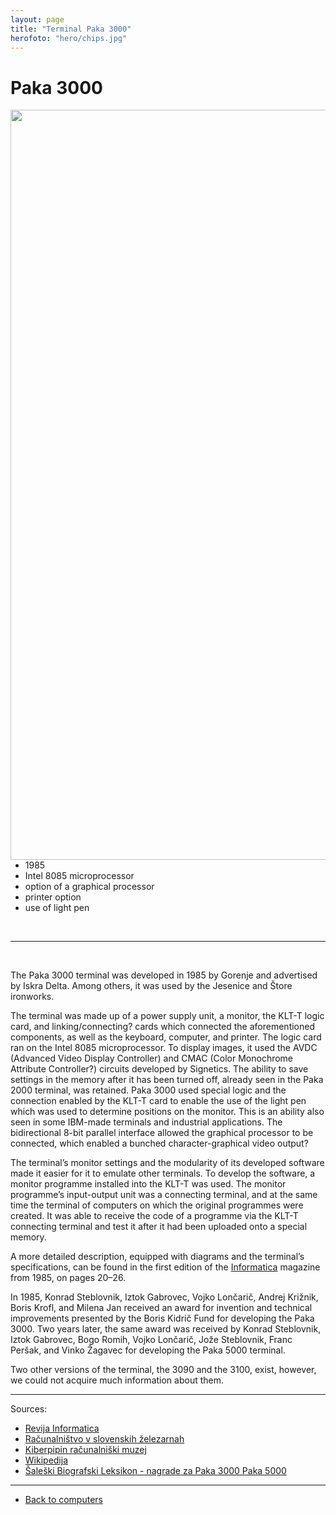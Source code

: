 ```yaml
---
layout: page
title: "Terminal Paka 3000"
herofoto: "hero/chips.jpg"
---
```


# Paka 3000

<img style="float: right; height: 30vh;" src="{{site.url}}/SloRaDe/assets/img/Paka/paka3000.jpg">

<br>

 - 1985
 - Intel 8085 microprocessor
 - option of a graphical processor
 - printer option
 - use of light pen

<br>


------

<br>

The Paka 3000 terminal was developed in 1985 by Gorenje and advertised by Iskra Delta. Among others, it was used by the Jesenice and Štore ironworks.

The terminal was made up of a power supply unit, a monitor, the KLT-T logic card, and linking/connecting? cards which connected the aforementioned components, as well as the keyboard, computer, and printer. The logic card ran on the Intel 8085 microprocessor. To display images, it used the AVDC (Advanced Video Display Controller) and CMAC (Color Monochrome Attribute Controller?) circuits developed by Signetics. The ability to save settings in the memory after it has been turned off, already seen in the Paka 2000 terminal, was retained. Paka 3000 used special logic and the connection enabled by the KLT-T card to enable the use of the light pen which was used to determine positions on the monitor. This is an ability also seen in some IBM-made terminals and industrial applications. The bidirectional 8-bit parallel interface allowed the graphical processor to be connected, which enabled a bunched character-graphical video output?

The terminal’s monitor settings and the modularity of its developed software made it easier for it to emulate other terminals. To develop the software, a monitor programme installed into the KLT-T was used. The monitor programme’s input-output unit was a connecting terminal, and at the same time the terminal of computers on which the original programmes were created. It was able to receive the code of a programme via the KLT-T connecting terminal and test it after it had been uploaded onto a special memory.

A more detailed description, equipped with diagrams and the terminal’s specifications, can be found in the first edition of the [Informatica](https://www.dlib.si/stream/URN:NBN:SI:DOC-CUZZTRTY/939e2643-262e-421f-8553-3b7853e2982a/PDF) magazine from 1985, on pages 20–26.

In 1985, Konrad Steblovnik, Iztok Gabrovec, Vojko Lončarič, Andrej Križnik, Boris Krofl, and Milena Jan received an award for invention and technical improvements presented by the Boris Kidrič Fund for developing the Paka 3000. Two years later, the same award was received by Konrad Steblovnik, Iztok Gabrovec, Bogo Romih, Vojko Lončarič, Jože Steblovnik, Franc Peršak, and Vinko Žagavec for developing the Paka 5000 terminal.

Two other versions of the terminal, the 3090 and the 3100, exist, however, we could not acquire much information about them.

------

Sources:
 - [Revija Informatica](https://www.dlib.si/stream/URN:NBN:SI:DOC-CUZZTRTY/939e2643-262e-421f-8553-3b7853e2982a/PDF)
 - [Računalništvo v slovenskih železarnah](https://www.dlib.si/stream/URN:NBN:SI:DOC-M0L8HU2R/e3cbbe83-31db-4d3a-8aa3-b2a8e171b69e/PDF)
 - [Kiberpipin računalniški muzej](http://kiberpipin.racunalniski-muzej.si/?page_id=256)
 - [Wikipedija](https://sl.wikipedia.org/wiki/Nagrada_za_iznajdbe_in_tehni%C4%8Dne_izbolj%C5%A1ave#1980)
 - [Šaleški Biografski Leksikon - nagrade za Paka 3000 Paka 5000](http://www.saleskibiografskileksikon.si/index.php?action=view&tag=260)

------

 - [Back to computers]({{site.base}}/SloRaDe/computers)
